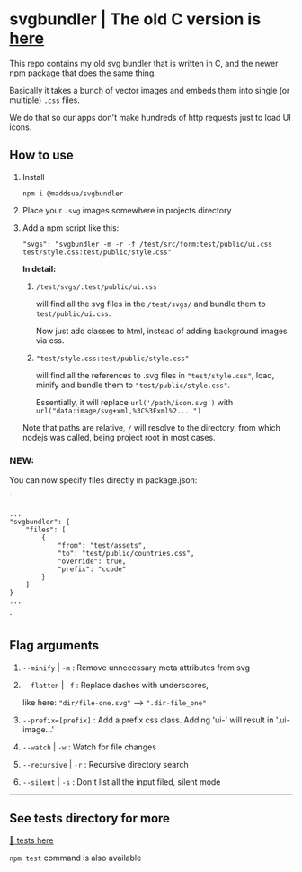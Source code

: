 # svgbundler | The old C version is [here](/c-cli/)

This repo contains my old svg bundler that is written in C, and the newer npm package that does the same thing.

Basically it takes a bunch of vector images and embeds them into single (or multiple) `.css` files.

We do that so our apps don't make hundreds of http requests just to load UI icons.

## How to use

1. Install
	
	`npm i @maddsua/svgbundler`

2. Place your `.svg` images somewhere in projects directory

3. Add a npm script like this:

	`"svgs": "svgbundler -m -r -f /test/src/form:test/public/ui.css test/style.css:test/public/style.css"`

	**In detail:**

	1. `/test/svgs/:test/public/ui.css`
	
		will find all the svg files in the `/test/svgs/` and bundle them to `test/public/ui.css`.

		Now just add classes to html, instead of adding background images via css.

	2. `"test/style.css:test/public/style.css"`
	
		will find all the references to .svg files in `"test/style.css"`, load, minify and bundle them to `"test/public/style.css"`.
		
		Essentially, it will replace `url('/path/icon.svg')` with `url("data:image/svg+xml,%3C%3Fxml%2....")`

	Note that paths are relative, `/` will resolve to the directory, from which nodejs was called, being project root in most cases.

### NEW:

You can now specify files directly in package.json:

`

	...
	"svgbundler": {
		"files": [
			{
				"from": "test/assets",
				"to": "test/public/countries.css",
				"override": true,
				"prefix": "ccode"
			}
		]
	}
	...
`

## Flag arguments

1. `--minify` | `-m` : Remove unnecessary meta attributes from svg

2. `--flatten` | `-f` : Replace dashes with underscores,

	like here: `"dir/file-one.svg"` --> `".dir-file_one"`

3. `--prefix=[prefix]` : Add a prefix css class. Adding 'ui-' will result in '.ui-image...'

4. `--watch` | `-w` : Watch for file changes

5. `--recursive` | `-r` : Recursive directory search

6. `--silent` | `-s` : Don't list all the input filed, silent mode


---
## See tests directory for more
[📂 tests here](test/)

`npm test` command is also available

